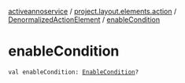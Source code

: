 [activeannoservice](../../index.md) / [project.layout.elements.action](../index.md) / [DenormalizedActionElement](index.md) / [enableCondition](./enable-condition.md)

# enableCondition

`val enableCondition: `[`EnableCondition`](../../project.annotationschema/-enable-condition/index.md)`?`